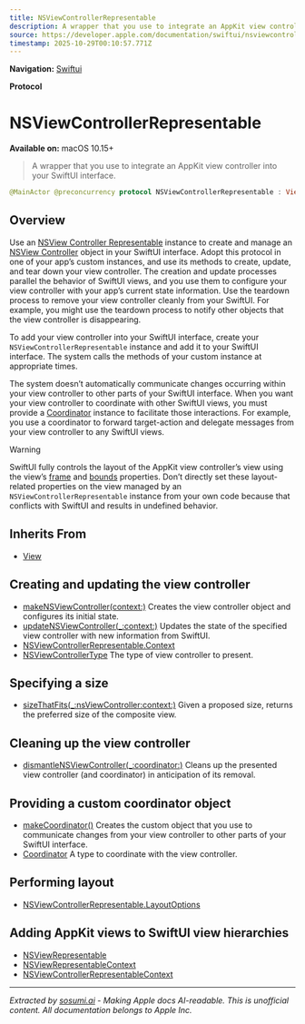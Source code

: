 ```yaml
---
title: NSViewControllerRepresentable
description: A wrapper that you use to integrate an AppKit view controller into your SwiftUI interface.
source: https://developer.apple.com/documentation/swiftui/nsviewcontrollerrepresentable
timestamp: 2025-10-29T00:10:57.771Z
---
```


**Navigation:** [Swiftui](/documentation/swiftui)

**Protocol**

# NSViewControllerRepresentable

**Available on:** macOS 10.15+

> A wrapper that you use to integrate an AppKit view controller into your SwiftUI interface.

```swift
@MainActor @preconcurrency protocol NSViewControllerRepresentable : View where Self.Body == Never
```

## Overview

Use an [NSView Controller Representable](/documentation/swiftui/nsviewcontrollerrepresentable) instance to create and manage an [NSView Controller](/documentation/AppKit/NSViewController) object in your SwiftUI interface. Adopt this protocol in one of your app’s custom instances, and use its methods to create, update, and tear down your view controller. The creation and update processes parallel the behavior of SwiftUI views, and you use them to configure your view controller with your app’s current state information. Use the teardown process to remove your view controller cleanly from your SwiftUI. For example, you might use the teardown process to notify other objects that the view controller is disappearing.

To add your view controller into your SwiftUI interface, create your `NSViewControllerRepresentable` instance and add it to your SwiftUI interface. The system calls the methods of your custom instance at appropriate times.

The system doesn’t automatically communicate changes occurring within your view controller to other parts of your SwiftUI interface. When you want your view controller to coordinate with other SwiftUI views, you must provide a [Coordinator](/documentation/swiftui/nsviewcontrollerrepresentable/coordinator) instance to facilitate those interactions. For example, you use a coordinator to forward target-action and delegate messages from your view controller to any SwiftUI views.

> [!WARNING]
> SwiftUI fully controls the layout of the AppKit view controller’s view using the view’s [frame](/documentation/AppKit/NSView/frame) and [bounds](/documentation/AppKit/NSView/bounds) properties. Don’t directly set these layout-related properties on the view managed by an `NSViewControllerRepresentable` instance from your own code because that conflicts with SwiftUI and results in undefined behavior.

## Inherits From

- [View](/documentation/swiftui/view)

## Creating and updating the view controller

- [makeNSViewController(context:)](/documentation/swiftui/nsviewcontrollerrepresentable/makensviewcontroller(context:)) Creates the view controller object and configures its initial state.
- [updateNSViewController(_:context:)](/documentation/swiftui/nsviewcontrollerrepresentable/updatensviewcontroller(_:context:)) Updates the state of the specified view controller with new information from SwiftUI.
- [NSViewControllerRepresentable.Context](/documentation/swiftui/nsviewcontrollerrepresentable/context)
- [NSViewControllerType](/documentation/swiftui/nsviewcontrollerrepresentable/nsviewcontrollertype) The type of view controller to present.

## Specifying a size

- [sizeThatFits(_:nsViewController:context:)](/documentation/swiftui/nsviewcontrollerrepresentable/sizethatfits(_:nsviewcontroller:context:)) Given a proposed size, returns the preferred size of the composite view.

## Cleaning up the view controller

- [dismantleNSViewController(_:coordinator:)](/documentation/swiftui/nsviewcontrollerrepresentable/dismantlensviewcontroller(_:coordinator:)) Cleans up the presented view controller (and coordinator) in anticipation of its removal.

## Providing a custom coordinator object

- [makeCoordinator()](/documentation/swiftui/nsviewcontrollerrepresentable/makecoordinator()) Creates the custom object that you use to communicate changes from your view controller to other parts of your SwiftUI interface.
- [Coordinator](/documentation/swiftui/nsviewcontrollerrepresentable/coordinator) A type to coordinate with the view controller.

## Performing layout

- [NSViewControllerRepresentable.LayoutOptions](/documentation/swiftui/nsviewcontrollerrepresentable/layoutoptions)

## Adding AppKit views to SwiftUI view hierarchies

- [NSViewRepresentable](/documentation/swiftui/nsviewrepresentable)
- [NSViewRepresentableContext](/documentation/swiftui/nsviewrepresentablecontext)
- [NSViewControllerRepresentableContext](/documentation/swiftui/nsviewcontrollerrepresentablecontext)

---

*Extracted by [sosumi.ai](https://sosumi.ai) - Making Apple docs AI-readable.*
*This is unofficial content. All documentation belongs to Apple Inc.*
